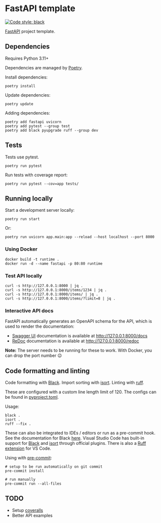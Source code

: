 # FastAPI template

[![Code style: black](https://img.shields.io/badge/code%20style-black-000000.svg)](https://github.com/psf/black)

[FastAPI](https://github.com/tiangolo/fastapi) project template.

## Dependencies

Requires Python 3.11+

Dependencies are managed by [Poetry](https://python-poetry.org/docs/).

Install dependencies:

```shell
poetry install
```

Update dependencies:

```shell
poetry update
```

Adding dependencies:

```shell
poetry add fastapi uvicorn
poetry add pytest --group test
poetry add black pyupgrade ruff --group dev
```

## Tests

Tests use pytest.

```shell
poetry run pytest
```

Run tests with coverage report:

```shell
poetry run pytest --cov=app tests/
```

## Running locally

Start a development server locally:

```shell
poetry run start
```

Or:

```shell
poetry run uvicorn app.main:app --reload --host localhost --port 8000
```

### Using Docker

```shell
docker build -t runtime .
docker run -d --name fastapi -p 80:80 runtime
```

### Test API locally

```shell
curl -s http://127.0.0.1:8000 | jq .
curl -s http://127.0.0.1:8000/items/1234 | jq .
curl -s http://127.0.0.1:8000/items/ | jq .
curl -s http://127.0.0.1:8000/items/?limit=8 | jq .
```

### Interactive API docs

FastAPI automatically generates an OpenAPI schema for the API,
which is used to render the documentation:

- [Swagger UI](https://github.com/swagger-api/swagger-ui) documentation is available at <http://127.0.0.1:8000/docs>
- [ReDoc](https://github.com/Redocly/redoc) documentation is available at <http://127.0.0.1:8000/redoc>

**Note:** The server needs to be running for these to work. With Docker, you can drop the port number :wink:

## Code formatting and linting

Code formatting with [Black](https://github.com/psf/black).
Import sorting with [isort](https://github.com/PyCQA/isort).
Linting with [ruff](https://github.com/charliermarsh/ruff).

These are configured with a custom line length limit of 120.
The configs can be found in [pyproject.toml](./pyproject.toml).

Usage:

```shell
black .
isort .
ruff --fix .
```

These can also be integrated to IDEs / editors or run as a pre-commit hook.
See the documentation for Black [here](https://black.readthedocs.io/en/stable/integrations/editors.html).
Visual Studio Code has built-in support for
[Black](https://marketplace.visualstudio.com/items?itemName=ms-python.black-formatter)
and
[isort](https://marketplace.visualstudio.com/items?itemName=ms-python.isort)
through official plugins.
There is also a [Ruff extension](https://github.com/charliermarsh/ruff-vscode) for VS Code.

Using with [pre-commit](https://pre-commit.com/):

```shell
# setup to be run automatically on git commit
pre-commit install

# run manually
pre-commit run --all-files
```

## TODO

- Setup [coveralls](https://coveralls.io/)
- Better API examples

